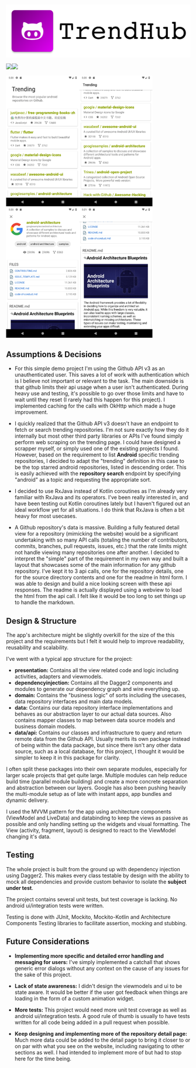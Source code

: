 ![Logo](logo.png)

<img src="./extras/android-demo-1.gif" width="400px"/><img src="./extras/android-demo-2.gif" width="400px"/>

<img src="./extras/screen-1.png" width="200px"/><img src="./extras/screen-2.png" width="200px"/><img src="./extras/screen-3.png" width="200px"/><img src="./extras/screen-4.png" width="200px"/>

## Assumptions & Decisions

+ For this simple demo project I'm using the Github API v3 as an unauthenticated user. This saves a lot of work with authentication which is I believe not important or relevant to the task. The main downside is that github limits their api usage when a user isn't authenticated. During heavy use and testing, it's possible to go over those limits and have to wait until they reset (I rarely had this happen for this project). I implemented caching for the calls with OkHttp which made a huge improvement.

+ I quickly realized that the Github API v3 doesn't have an endpoint to fetch or search trending repositories. I'm not sure exactly how they do it internally but most other third party libraries or APIs I've found simply perform web scraping on the trending page. I could have designed a scrapper myself, or simply used one of the existing projects I found. However, based on the requirement to list **Android** specific trending repositories, I decided to adapt the "trending" definition in this case to be the top starred android repositories, listed in descending order. This is easily achieved with the **repository search** endpoint by specifying "android" as a topic and requesting the appropriate sort.

+ I decided to use RxJava instead of Kotlin coroutines as I'm already very familiar with RxJava and its operators. I've been really interested in, and have been testing out Kotlin coroutines lately but I haven't figured out an ideal workflow yet for all situations. I do think that RxJava is often a bit heavy for most usecases.

+ A Github repository's data is massive. Building a fully featured detail view for a repository (mimicking the website) would be a significant undertaking with so many API calls (totaling the number of contributors, commits, branches, pull requests, issues, etc.) that the rate limits might not handle viewing many repositories one after another. I decided to interpret the "simple" part of the requirement in my own way and built a layout that showcases some of the main information for any github repository. I've kept it to 3 api calls, one for the repository details, one for the source directory contents and one for the readme in html form. I was able to design and build a nice looking screen with these api responses. The readme is actually displayed using a webview to load the html from the api call. I felt like it would be too long to set things up to handle the markdown.

## Design & Structure

The app's architecture might be slightly overkill for the size of the this project and the requirements but I felt it would help to improve readability, reusability and scalability.

I've went with a typical app structure for the project:
+ **presentation:** Contains all the view related code and logic including activities, adapters and viewmodels.
+ **dependencyinjection:** Contains all the Dagger2 components and modules to generate our dependency graph and wire everything up.
+ **domain:** Contains the "business logic" of sorts including the usecases, data repository interfaces and main data models.
+ **data:** Contains our data repository interface implementations and behaves as our abstraction layer to our actual data sources. Also contains mapper classes to map between data source models and business domain models.
+ **data/api:** Contains our classes and infrastructure to query and return remote data from the Github API. Usually merits its own package instead of being within the data package, but since there isn't any other data source, such as a local database, for this project, I thought it would be simpler to keep it in this package for clarity.

I often split these packages into their own separate modules, especially for larger scale projects that get quite large. Multiple modules can help reduce build time (parallel module building) and create a more concrete separation and abstraction between our layers. Google has also been pushing heavily the multi-module setup as of late with instant apps, app bundles and dynamic delivery.

I used the MVVM pattern for the app using architecture components (ViewModel and LiveData) and databinding to keep the views as passive as possible and only handling setting up the widgets and visual formatting. The View (activity, fragment, layout) is designed to react to the ViewModel changing it's data. 

## Testing

The whole project is built from the ground up with dependency injection using Dagger2. This makes every class testable by design with the ability to mock all dependencies and provide custom behavior to isolate the **subject under test**.

The project contains several unit tests, but test coverage is lacking. No android ui/integration tests were written.

Testing is done with JUnit, Mockito, Mockito-Kotlin and Architecture Components Testing libraries to facilitate assertion, mocking and stubbing.

## Future Considerations

+ **Implementing more specific and detailed error handling and messaging for users:** I've simply implemented a catchall that shows generic error dialogs without any context on the cause of any issues for the sake of this project.

+ **Lack of state awareness:** I didn't design the viewmodels and ui to be state aware. It would be better if the user got feedback when things are loading in the form of a custom animation widget.

+ **More tests:** This project would need more unit test coverage as well as android ui/integration tests. A good rule of thumb is usually to have tests written for all code being added in a pull request when possible.

+ **Keep designing and implementing more of the repository detail page:** Much more data could be added to the detail page to bring it closer to or on par with what you see on the website, including navigating to other sections as well. I had intended to implement more of but had to stop here for the time being.
